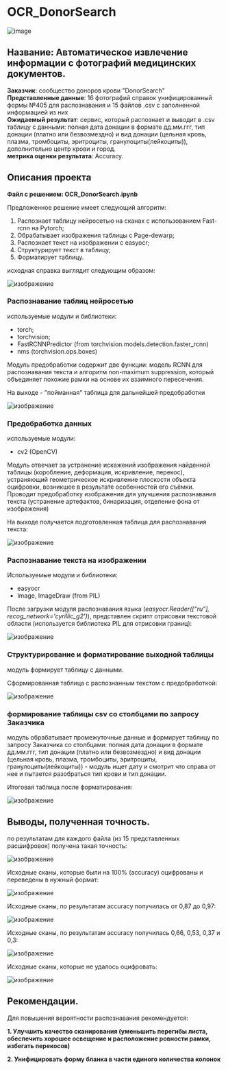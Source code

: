 # OCR_DonorSearch
![image](https://github.com/Eugene-Glukhov/OCR_DonorSearch/assets/117063726/730f15f8-6464-4c6c-a4da-e56a1c89a359)

## Название: Автоматическое извлечение информации с фотографий медицинских документов.  
**Заказчик**: сообщество доноров крови "DonorSearch"  
**Представленные данные**: 16 фотографий справок унифицированный формы №405 для распознавания и 15 файлов .csv с заполненной информацией из них  
**Ожидаемый результат**: сервис, который распознает и выводит в .csv таблицу с данными: полная дата донации в формате дд.мм.ггг, тип донации (платно или безвозмездно) и вид донации (цельная кровь, плазма, тромбоциты, эритроциты, гранулоциты(лейкоциты)), дополнительно центр крови и город.  
**метрика оценки результата**: Accuracy.
## Описания проекта

**Файл с решением: OCR_DonorSearch.ipynb**

Предложенное решение имеет следующий алгоритм:  
1. Распознает таблицу нейросетью на сканах с использованием Fast-rcnn  на Pytorch;
2. Обрабатывает изображения таблицы с Page-dewarp;
3. Распознает текст на изображении c easyocr;  
4. Структурирует текст в таблицу;
5. Форматирует таблицу.

исходная справка выглядит следующим образом:

![изображение](https://github.com/Eugene-Glukhov/OCR_DonorSearch/assets/137832933/53652ab7-d1f3-4e8b-906c-5781b133fab6)

### Распознавание таблиц нейросетью

используемые модули и библиотеки:  
- torch;
- torchvision;
- FastRCNNPredictor (from torchvision.models.detection.faster_rcnn)
- nms (torchvision.ops.boxes)

Модуль предобработки содержит две функции: модель RCNN для распознавания текста и алгоритм non-maximum suppression, который объединяет похожие рамки на основе их взаимного пересечения.

На выходе - "пойманная" таблица для дальнейшей предобработки

![изображение](https://github.com/Eugene-Glukhov/OCR_DonorSearch/assets/137832933/5e135eb7-a5bc-4121-9124-6315206e7242)

### Предобработка данных

используемые модули:  
- cv2 (OpenCV)

Модуль отвечает за устранение искажений изображения найденной таблицы (коробление, деформация, искривление, перекос), устраняющий геометрическое искривление плоскости объекта оцифровки, возникшее в результате особенностей его съёмки. Проводит предобработку изображения для улучшения распознавания текста (устранение артефактов, бинаризация, отделение фона от изображения)

На выходе получается подготовленная таблица для распознавания текста:  

![изображение](https://github.com/Eugene-Glukhov/OCR_DonorSearch/assets/137832933/7af46316-a932-4ac5-b1a6-a0596b3b4b7f)

### Распознавание текста на изображении

Используемые модули и библиотеки:  
- easyocr
- Image, ImageDraw (from PIL)

После загрузки модуля распознавания языка (*easyocr.Reader(["ru"], recog_network='cyrillic_g2')*), представлен скрипт отрисовки текстовой области (используется библиотека PIL для отрисовки границ):

![изображение](https://github.com/Eugene-Glukhov/OCR_DonorSearch/assets/137832933/c7b5575e-7eea-423e-8e6e-35b51f6d8014)

### Структурирование и форматирование выходной таблицы

модуль формирует таблицу с данными.

Сформированная таблица с распознанным текстом с предобработкой:

![изображение](https://github.com/Eugene-Glukhov/OCR_DonorSearch/assets/137832933/af73cc47-742b-4e27-aee6-401aaf7d2974)

### формирование таблицы csv со столбцами по запросу Заказчика

модуль обрабатывает промежуточные данные и формирует таблицу по запросу Заказчика со столбцами: полная дата донации в формате дд.мм.ггг, тип донации (платно или безвозмездно) и вид донации (цельная кровь, плазма, тромбоциты, эритроциты, гранулоциты(лейкоциты)) - модуль ищет дату и смотрит что справа от нее и пытается разобраться тип крови и тип донации.


Итоговая таблица после форматирования:

![изображение](https://github.com/Eugene-Glukhov/OCR_DonorSearch/assets/137832933/5a1b7b78-f03a-4e29-b6e8-6f5abb17898a)


## Выводы, полученная точность.

по результатам для каждого файла (из 15 представленных расшифровок) получена такая точность:

![изображение](https://github.com/Eugene-Glukhov/OCR_DonorSearch/assets/137832933/8af8710f-1180-4843-8611-92bd309e4510)

Исходные сканы, которые были на 100% (accuracy) оцифрованы и переведены в нужный формат:

![изображение](https://github.com/Eugene-Glukhov/OCR_DonorSearch/assets/137832933/29970e56-40a8-4835-bb02-938efe338017)

Исходные сканы, по результатам accuracy получилась от 0,87 до 0,97:

![изображение](https://github.com/Eugene-Glukhov/OCR_DonorSearch/assets/137832933/dd5c570c-09cd-46fe-9750-33a009450564)

Исходные сканы, по результатам accuracy получилась 0,66, 0,53, 0,37 и 0,3:

![изображение](https://github.com/Eugene-Glukhov/OCR_DonorSearch/assets/137832933/4f9fb3f6-aa07-4bfb-9b13-af004dd638f3)

Исходные сканы, которые не удалось оцифровать:

![изображение](https://github.com/Eugene-Glukhov/OCR_DonorSearch/assets/137832933/97023253-d7ef-412b-9f09-a6d30060a53d)


## Рекомендации.

Для повышения вероятности распознавания рекомендуется:  

**1. Улучшить качество сканирования (уменьшить перегибы листа, обеспечить хорошее освещение и расположение ровности рамки, избегать перекосов)**

**2. Унифицировать форму бланка в части единого количества колонок**
